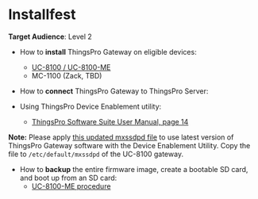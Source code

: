 # Installfest

**Target Audience**: Level 2

- How to **install** ThingsPro Gateway on eligible devices:
    - [UC-8100 / UC-8100-ME](installfest/uc-8100-series/)
    - MC-1100 (Zack, TBD)

- How to **connect** ThingsPro Gateway to ThingsPro Server:
- Using ThingsPro Device Enablement utility:
  - [ThingsPro Software Suite User Manual, page 14](https://www.moxa.com/doc/man/ThingsPro_Software_Suite_UM_e6.0.pdf#page=14)

**Note:** Please apply [this updated mxssdpd file](https://www.dropbox.com/s/fot9nmmbzv508aq/mxssdpd?dl=1) to use latest version of ThingsPro Gateway software with the Device Enablement Utility.
Copy the file to `/etc/default/mxssdpd` of the UC-8100 gateway.

- How to **backup** the entire firmware image, create a bootable SD card, and boot up from an SD card:
  - [UC-8100-ME procedure](https://hackmd.io/s/SJJ3QIBsz#)
